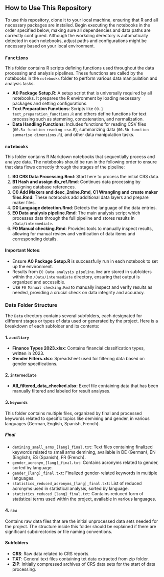 ## How to Use This Repository

To use this repository, clone it to your local machine, ensuring that R and all necessary packages are installed. Begin executing the notebooks in the order specified below, making sure all dependencies and data paths are correctly configured. Although the workding derectory is automatically detected in each notebooks, adjust paths and configurations might be necessary based on your local environment.

### `Functions`

This folder contains R scripts defining functions used throughout the data processing and analysis pipelines. These functions are called by the notebooks in the `notebooks` folder to perform various data manipulation and analysis tasks.

- **A0 Package Setup.R**: A setup script that is universally required by all notebooks. It prepares the R environment by loading necessary packages and setting configurations.
- **Text Preparation Functions**: Scripts like `00.1 text_preparation_functions.R` and others define functions for text processing such as stemming, concatenation, and normalization.
- **Data Handling Functions**: Includes functions for reading CSV files (`00.5a function reading csv.R`), summarizing data (`00.5b function summarise dimensions.R`), and other data manipulation tasks.

### `notebooks`

This folder contains R Markdown notebooks that sequentially process and analyze data. The notebooks should be run in the following order to ensure that data flows correctly through the stages of the pipeline:

1. **B0 CRS Data Processing.Rmd**: Start here to process the initial CRS data.
2. **B1 Hash and assign db_ref.Rmd**: Continues data processing by assigning database references.
3. **C0 Add Makers and desc_2mine.Rmd**, **C1 Wrangling and create maker files.Rmd**: These notebooks add additional data layers and prepare maker files.
4. **D0 Language detection.Rmd**: Detects the language of the data entries.
5. **E0 Data analysis pipeline.Rmd**: The main analysis script which processes data through the full pipeline and stores results in `/Data/intermediate`.
6. **F0 Manual checking.Rmd**: Provides tools to manually inspect results, allowing for manual review and verification of data items and corresponding details.

#### Important Notes:
- Ensure **A0 Package Setup.R** is successfully run in each notebook to set up the environment.
- Results from `E0 Data analysis pipeline.Rmd` are stored in subfolders within the `/Data/intermediate` directory, ensuring that output is organized and accessible.
- Use `F0 Manual checking.Rmd` to manually inspect and verify results as needed, providing a crucial check on data integrity and accuracy.

### Data Folder Structure

The `Data` directory contains several subfolders, each designated for different stages or types of data used or generated by the project. Here is a breakdown of each subfolder and its contents:

#### 1. `auxiliary`
- **Finance Types 2023.xlsx**: Contains financial classification types, written in 2023.
- **Gender Filters.xlsx**: Spreadsheet used for filtering data based on gender specifications.

#### 2. `intermediate`
- **All_filtered_data_checked.xlsx**: Excel file containing data that has been manually filtered and labeled for result analyses.

#### 3. `keywords`
This folder contains multiple files, organized by final and processed keywords related to specific topics like demining and gender, in various languages (German, English, Spanish, French).
##### Final
- `demining_small_arms_[lang]_final.txt`: Text files containing finalized keywords related to small arms demining, available in DE (German), EN (English), ES (Spanish), FR (French).
- `gender_acronym_[lang]_final.txt`: Contains acronyms related to gender, sorted by language.
- `gender_[lang]_final.txt`: Finalized gender-related keywords in multiple languages.
- `statistics_reduced_acronyms_[lang]_final.txt`: List of reduced acronyms used in statistical analysis, sorted by language.
- `statistics_reduced_[lang]_final.txt`: Contains reduced form of statistical terms used within the project, available in various languages.

#### 4. `raw`
Contains raw data files that are the initial unprocessed data sets needed for the project. The structure inside this folder should be explained if there are significant subdirectories or file naming conventions.

#### Subfolders
- **CRS**: Raw data related to CRS reports.
- **TXT**: General text files containing txt data extracted from zip folder.
- **ZIP**: Initially compressed archives of CRS data sets for the start of data processing.
